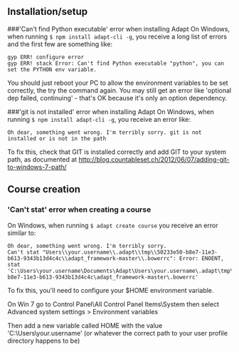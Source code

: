 ## Installation/setup
###'Can't find Python executable' error when installing Adapt
On Windows, when running ```$ npm install adapt-cli -g```, you receive a long list of errors and the first few are something like:
```
gyp ERR! configure error
gyp ERR! stack Error: Can't find Python executable "python", you can set the PYTHON env variable.
```
You should just reboot your PC to allow the environment variables to be set correctly, the try the command again. You may still get an error like 'optional dep failed, continuing' - that's OK because it's only an option dependency.

###'git is not installed' error when installing Adapt
On Windows, when running ```$ npm install adapt-cli -g```, you receive an error like:
```
Oh dear, something went wrong. I'm terribly sorry. git is not installed or is not in the path
```
To fix this, check that GIT is installed correctly and add GIT to your system path, as documented at http://blog.countableset.ch/2012/06/07/adding-git-to-windows-7-path/

## Course creation
### 'Can't stat' error when creating a course
On Windows, when running ```$ adapt create course``` you receive an error similar to:
```
Oh dear, something went wrong. I'm terribly sorry.
Can't stat "Users\\your.username\\.adapt\\tmp\\50233e50-b8e7-11e3-b613-9343b13d4c4c\\adapt_framework-master\\.bowerrc": Error: ENOENT, stat 'C:\Users\your.username\Documents\Adapt\Users\your.username\.adapt\tmp\50233e50-b8e7-11e3-b613-9343b13d4c4c\adapt_framework-master\.bowerrc'
```
To fix this, you'll need to configure your $HOME environment variable.

On Win 7 go to Control Panel\All Control Panel Items\System then select Advanced system settings > Environment variables 

Then add a new variable called HOME with the value 'C:\Users\your.username\' (or whatever the correct path to your user profile directory happens to be)